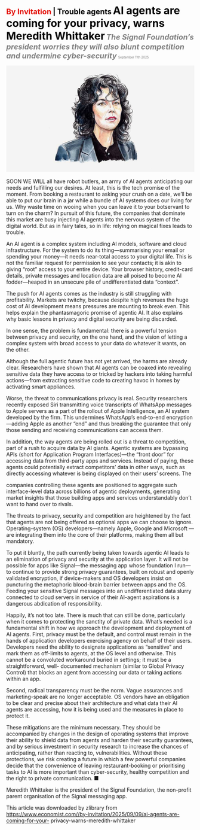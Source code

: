 <span style="color:#E3120B; font-size:14.9pt; font-weight:bold;">By Invitation</span> <span style="color:#000000; font-size:14.9pt; font-weight:bold;">| Trouble agents</span>
<span style="color:#000000; font-size:21.0pt; font-weight:bold;">AI agents are coming for your privacy, warns Meredith Whittaker</span>
<span style="color:#808080; font-size:14.9pt; font-weight:bold; font-style:italic;">The Signal Foundation’s president worries they will also blunt competition and undermine cyber-security</span>
<span style="color:#808080; font-size:6.2pt;">September 11th 2025</span>

![](../images/011_AI_agents_are_coming_for_your_privacy_warns_Meredith_Whittak/p0048_img01.jpeg)

SOON WE WILL all have robot butlers, an army of AI agents anticipating our needs and fulfilling our desires. At least, this is the tech promise of the moment. From booking a restaurant to asking your crush on a date, we’ll be able to put our brain in a jar while a bundle of AI systems does our living for us. Why waste time on wooing when you can leave it to your botservant to turn on the charm? In pursuit of this future, the companies that dominate this market are busy injecting AI agents into the nervous system of the digital world. But as in fairy tales, so in life: relying on magical fixes leads to trouble.

An AI agent is a complex system including AI models, software and cloud infrastructure. For the system to do its thing—summarising your email or spending your money—it needs near-total access to your digital life. This is not the familiar request for permission to see your contacts; it is akin to giving “root” access to your entire device. Your browser history, credit-card details, private messages and location data are all poised to become AI fodder—heaped in an unsecure pile of undifferentiated data “context”.

The push for AI agents comes as the industry is still struggling with profitability. Markets are twitchy, because despite high revenues the huge cost of AI development means pressures are mounting to break even. This helps explain the phantasmagoric promise of agentic AI. It also explains why basic lessons in privacy and digital security are being discarded.

In one sense, the problem is fundamental: there is a powerful tension between privacy and security, on the one hand, and the vision of letting a complex system with broad access to your data do whatever it wants, on the other.

Although the full agentic future has not yet arrived, the harms are already clear. Researchers have shown that AI agents can be coaxed into revealing sensitive data they have access to or tricked by hackers into taking harmful actions—from extracting sensitive code to creating havoc in homes by activating smart appliances.

Worse, the threat to communications privacy is real. Security researchers recently exposed Siri transmitting voice transcripts of WhatsApp messages to Apple servers as a part of the rollout of Apple Intelligence, an AI system developed by the firm. This undermines WhatsApp’s end-to-end encryption —adding Apple as another “end” and thus breaking the guarantee that only those sending and receiving communications can access them.

In addition, the way agents are being rolled out is a threat to competition, part of a rush to acquire data by AI giants. Agentic systems are bypassing APIs (short for Application Program Interfaces)—the “front door” for accessing data from third-party apps and services. Instead of paying, these agents could potentially extract competitors’ data in other ways, such as directly accessing whatever is being displayed on their users’ screens. The

companies controlling these agents are positioned to aggregate such interface-level data across billions of agentic deployments, generating market insights that those building apps and services understandably don’t want to hand over to rivals.

The threats to privacy, security and competition are heightened by the fact that agents are not being offered as optional apps we can choose to ignore. Operating-system (OS) developers—namely Apple, Google and Microsoft —are integrating them into the core of their platforms, making them all but mandatory.

To put it bluntly, the path currently being taken towards agentic AI leads to an elimination of privacy and security at the application layer. It will not be possible for apps like Signal—the messaging app whose foundation I run— to continue to provide strong privacy guarantees, built on robust and openly validated encryption, if device-makers and OS developers insist on puncturing the metaphoric blood-brain barrier between apps and the OS. Feeding your sensitive Signal messages into an undifferentiated data slurry connected to cloud servers in service of their AI-agent aspirations is a dangerous abdication of responsibility.

Happily, it’s not too late. There is much that can still be done, particularly when it comes to protecting the sanctity of private data. What’s needed is a fundamental shift in how we approach the development and deployment of AI agents. First, privacy must be the default, and control must remain in the hands of application developers exercising agency on behalf of their users. Developers need the ability to designate applications as “sensitive” and mark them as off-limits to agents, at the OS level and otherwise. This cannot be a convoluted workaround buried in settings; it must be a straightforward, well- documented mechanism (similar to Global Privacy Control) that blocks an agent from accessing our data or taking actions within an app.

Second, radical transparency must be the norm. Vague assurances and marketing-speak are no longer acceptable. OS vendors have an obligation to be clear and precise about their architecture and what data their AI agents are accessing, how it is being used and the measures in place to protect it.

These mitigations are the minimum necessary. They should be accompanied by changes in the design of operating systems that improve their ability to shield data from agents and harden their security guarantees, and by serious investment in security research to increase the chances of anticipating, rather than reacting to, vulnerabilities. Without these protections, we risk creating a future in which a few powerful companies decide that the convenience of leaving restaurant-booking or prioritising tasks to AI is more important than cyber-security, healthy competition and the right to private communication. ■

Meredith Whittaker is the president of the Signal Foundation, the non-profit parent organisation of the Signal messaging app.

This article was downloaded by zlibrary from https://www.economist.com//by-invitation/2025/09/09/ai-agents-are-coming-for-your- privacy-warns-meredith-whittaker